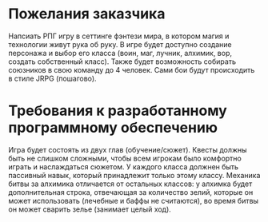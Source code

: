 # Пожелания заказчика

Напсиать РПГ игру в сеттинге фэнтези мира, в котором магия и технологии живут рука об руку. В игре будет доступно создание персонажа и выбор его класса (воин, маг, лучник, алхимик, вор, создать собственный класс). Также будет возможность собирать союзников в свою команду до 4 человек. Сами бои будут происходить в стиле JRPG (пошагово). 

# Требования к разработанному программному обеспечению

Игра будет состоять из двух глав (обучение/сюжет). Квесты должны быть не слишком сложными, чтобы всем игрокам было комфортно играть и наслаждаться сюжетом. У каждого класса должнен быть пассивный навык, который принадлежит только этому классу. Механика битвы за алхимика отличается от остальных классов: у алхимка будет дополнительная строка, отвечающая за количество зелий, которые он может использовать (лечебные и баффы не считаются), во время битвы он может сварить зелье (занимает целый ход).